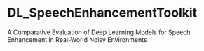 # DL_SpeechEnhancementToolkit
A Comparative Evaluation of Deep Learning Models for Speech Enhancement in Real-World Noisy Environments
